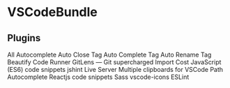 # VSCodeBundle

## Plugins

All Autocomplete
Auto Close Tag
Auto Complete Tag
Auto Rename Tag
Beautify
Code Runner
GitLens — Git supercharged
Import Cost
JavaScript (ES6) code snippets
jshint
Live Server
Multiple clipboards for VSCode
Path Autocomplete
Reactjs code snippets
Sass
vscode-icons
ESLint
